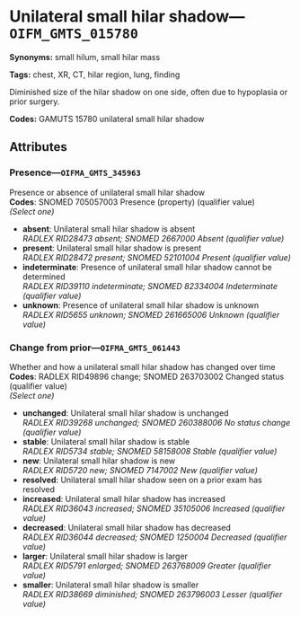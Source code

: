 # Unilateral small hilar shadow—`OIFM_GMTS_015780`

**Synonyms:** small hilum, small hilar mass

**Tags:** chest, XR, CT, hilar region, lung, finding

Diminished size of the hilar shadow on one side, often due to hypoplasia or prior surgery.

**Codes:** GAMUTS 15780 unilateral small hilar shadow

## Attributes

### Presence—`OIFMA_GMTS_345963`

Presence or absence of unilateral small hilar shadow  
**Codes**: SNOMED 705057003 Presence (property) (qualifier value)  
*(Select one)*

- **absent**: Unilateral small hilar shadow is absent  
_RADLEX RID28473 absent; SNOMED 2667000 Absent (qualifier value)_
- **present**: Unilateral small hilar shadow is present  
_RADLEX RID28472 present; SNOMED 52101004 Present (qualifier value)_
- **indeterminate**: Presence of unilateral small hilar shadow cannot be determined  
_RADLEX RID39110 indeterminate; SNOMED 82334004 Indeterminate (qualifier value)_
- **unknown**: Presence of unilateral small hilar shadow is unknown  
_RADLEX RID5655 unknown; SNOMED 261665006 Unknown (qualifier value)_

### Change from prior—`OIFMA_GMTS_061443`

Whether and how a unilateral small hilar shadow has changed over time  
**Codes**: RADLEX RID49896 change; SNOMED 263703002 Changed status (qualifier value)  
*(Select one)*

- **unchanged**: Unilateral small hilar shadow is unchanged  
_RADLEX RID39268 unchanged; SNOMED 260388006 No status change (qualifier value)_
- **stable**: Unilateral small hilar shadow is stable  
_RADLEX RID5734 stable; SNOMED 58158008 Stable (qualifier value)_
- **new**: Unilateral small hilar shadow is new  
_RADLEX RID5720 new; SNOMED 7147002 New (qualifier value)_
- **resolved**: Unilateral small hilar shadow seen on a prior exam has resolved  
- **increased**: Unilateral small hilar shadow has increased  
_RADLEX RID36043 increased; SNOMED 35105006 Increased (qualifier value)_
- **decreased**: Unilateral small hilar shadow has decreased  
_RADLEX RID36044 decreased; SNOMED 1250004 Decreased (qualifier value)_
- **larger**: Unilateral small hilar shadow is larger  
_RADLEX RID5791 enlarged; SNOMED 263768009 Greater (qualifier value)_
- **smaller**: Unilateral small hilar shadow is smaller  
_RADLEX RID38669 diminished; SNOMED 263796003 Lesser (qualifier value)_